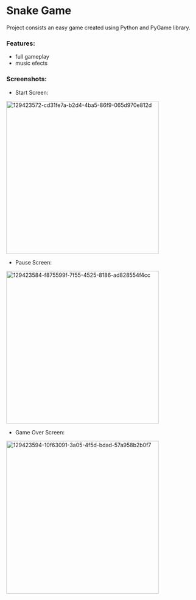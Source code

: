 # Snake Game
Project consists an easy game created using Python and PyGame library. 

### Features:
- full gameplay
- music efects

### Screenshots:
- Start Screen:
<img width="400" alt="129423572-cd31fe7a-b2d4-4ba5-86f9-065d970e812d" src="https://user-images.githubusercontent.com/82596765/199338135-2999d9f4-dacc-4b50-8779-4b052b23cfc2.png">

- Pause Screen:
<img width="400" alt="129423584-f875599f-7f55-4525-8186-ad828554f4cc" src="https://user-images.githubusercontent.com/82596765/199338253-9b3de9af-3695-4da1-a7a1-a31413231550.png">

- Game Over Screen:
<img width="400" alt="129423594-10f63091-3a05-4f5d-bdad-57a958b2b0f7" src="https://user-images.githubusercontent.com/82596765/199338313-9a05fa76-0e60-4187-a176-27c916e4959f.png">

